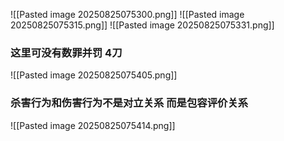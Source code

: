 ![[Pasted image 20250825075300.png]]
![[Pasted image 20250825075315.png]]
![[Pasted image 20250825075331.png]]
### 这里可没有数罪并罚 4刀


![[Pasted image 20250825075405.png]]
### 杀害行为和伤害行为不是对立关系 而是包容评价关系
![[Pasted image 20250825075414.png]]


